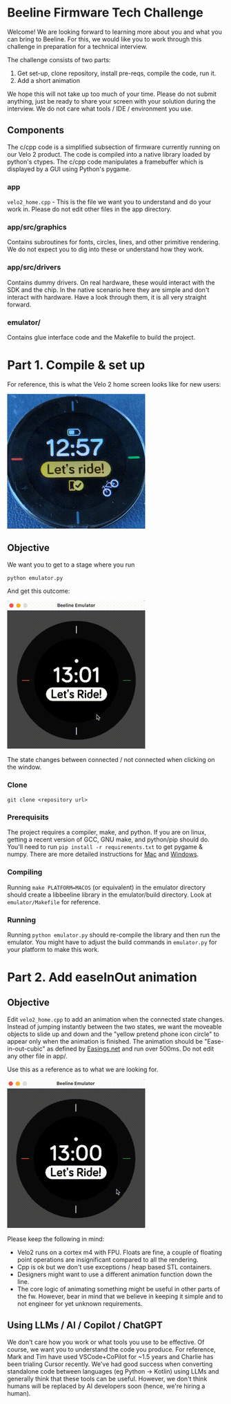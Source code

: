 # Beeline Firmware Tech Challenge 

Welcome! We are looking forward to learning more about you and what you can bring to Beeline. For this, we would like you to work through this challenge in preparation for a technical interview. 

The challenge consists of two parts:
1. Get set-up, clone repository, install pre-reqs, compile the code, run it.
2. Add a short animation

We hope this will not take up too much of your time. Please do not submit anything, just be ready to share your screen with your solution during the interview. We do not care what tools / IDE / environment you use. 

## Components
The c/cpp code is a simplified subsection of firmware currently running on our Velo 2 product. The code is compiled into a native library loaded by python's ctypes. The c/cpp code manipulates a framebuffer which is displayed by a GUI using Python's pygame.

### app
`velo2_home.cpp` - This is the file we want you to understand and do your work in. Please do not edit other files in the app directory. 

### app/src/graphics
Contains subroutines for fonts, circles, lines, and other primitive rendering. We do not expect you to dig into these or understand how they work.

### app/src/drivers
Contains dummy drivers. On real hardware, these would interact with the SDK and the chip. In the native scenario here they are simple and don't interact with hardware. Have a look through them, it is all very straight forward.

### emulator/
Contains glue interface code and the Makefile to build the project. 

# Part 1. Compile & set up

For reference, this is what the Velo 2 home screen looks like for new users:

![Velo2 Home Screen](docs/velo2.gif)

## Objective
We want you to get to a stage where you run

~~~
python emulator.py 
~~~ 
And get this outcome:

![Emulator 1](docs/emulator_1.gif)

The state changes between connected / not connected when clicking on the window. 
### Clone
~~~
git clone <repository url>
~~~

### Prerequisits
The project requires a compiler, make, and python. If you are on linux, getting a recent version of GCC, GNU make, and python/pip should do. You'll need to run `pip install -r requirements.txt` to get pygame & numpy. There are more detailed instructions for [Mac](docs/installation_mac.md) and [Windows](docs/installation_windows.md). 

### Compiling
Running `make PLATFORM=MACOS` (or equivalent) in the emulator directory should create a libbeeline library in the emulator/build directory. Look at `emulator/Makefile` for reference.

### Running
Running `python emulator.py` should re-compile the library and then run the emulator. You might have to adjust the build commands in `emulator.py` for your platform to make this work. 

# Part 2. Add easeInOut animation

## Objective
Edit `velo2_home.cpp` to add an animation when the connected state changes. Instead of jumping instantly between the two states, we want the moveable objects to slide up and down and the "yellow pretend phone icon circle" to appear only when the animation is finished. The animation should be "Ease-in-out-cubic" as defined by [Easings.net](https://easings.net/#easeInOutCubic) and run over 500ms. Do not edit any other file in app/.

Use this as a reference as to what we are looking for.


![Emulator Slide](docs/emulator_2_slide.gif)

Please keep the following in mind:
- Velo2 runs on a cortex m4 with FPU. Floats are fine, a couple of floating point operations are insignificant compared to all the rendering. 
- Cpp is ok but we don't use exceptions / heap based STL containers.
- Designers might want to use a different animation function down the line.
- The core logic of animating something might be useful in other parts of the fw. However, bear in mind that we believe in keeping it simple and to not engineer for yet unknown requirements. 


## Using LLMs / AI / Copilot / ChatGPT
We don't care how you work or what tools you use to be effective. Of course, we want you to understand the code you produce. For reference, Mark and Tim have used VSCode+CoPilot for ~1.5 years and Charlie has been trialing Cursor recently. We've had good success when converting standalone code between languages (eg Python -> Kotlin) using LLMs and generally think that these tools can be useful. However, we don't think humans will be replaced by AI developers soon (hence, we're hiring a human).

